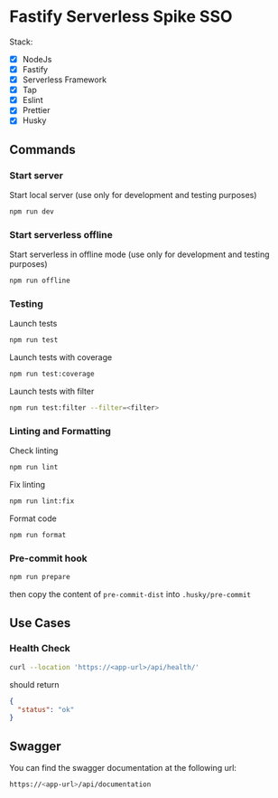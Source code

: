 # Fastify Serverless Spike SSO

Stack:
- [x] NodeJs
- [x] Fastify
- [x] Serverless Framework
- [x] Tap
- [x] Eslint
- [x] Prettier
- [x] Husky

## Commands

### Start server

Start local server (use only for development and testing purposes)

```bash
npm run dev
```

### Start serverless offline

Start serverless in offline mode (use only for development and testing purposes)

```bash
npm run offline
```

### Testing

Launch tests

```bash
npm run test
```

Launch tests with coverage

```bash
npm run test:coverage
```

Launch tests with filter

```bash
npm run test:filter --filter=<filter>
```

### Linting and Formatting

Check linting

```bash
npm run lint
```

Fix linting

```bash
npm run lint:fix
```

Format code

```bash
npm run format
```

### Pre-commit hook

```bash
npm run prepare
```

then copy the content of `pre-commit-dist` into `.husky/pre-commit`

## Use Cases

### Health Check

```bash
curl --location 'https://<app-url>/api/health/'
```

should return

```json
{
  "status": "ok"
}
```

## Swagger

You can find the swagger documentation at the following url:

```bash
https://<app-url>/api/documentation
```